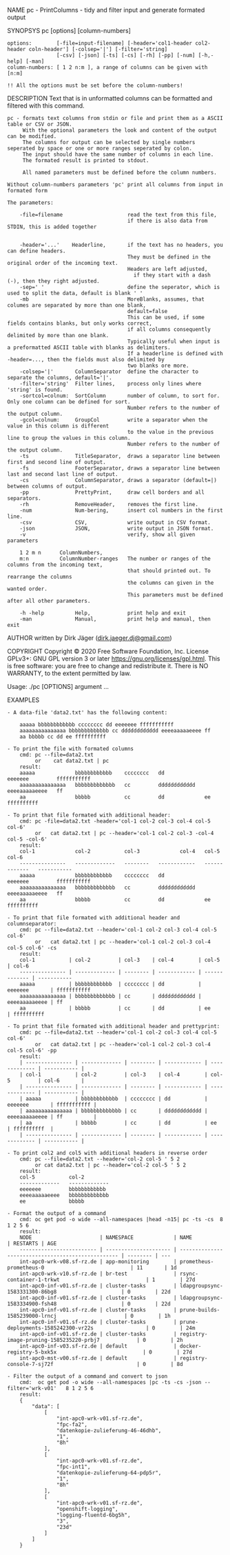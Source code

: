 
NAME
    pc - PrintColumns - tidy and filter input and generate formated output

SYNOPSYS
    pc [options]  [column-numbers]

    options:        [-file=input-filename] [-header='col1-header col2-header coln-header'] [-colsep='|'] [-filter='string]
                    [-csv] [-json] [-ts] [-cs] [-rh] [-pp] [-num] [-h,-help] [-man]
    column-numbers: [ 1 2 n:m ], a range of columns can be given with [n:m]

    !! All the options must be set before the column-numbers!

DESCRIPTION
    Text that is in unformatted columns can be formatted and filtered with this command.

    pc - formats text columns from stdin or file and print them as a ASCII table or CSV or JSON.
         With the optional parameters the look and content of the output can be modified.
         The columns for output can be selected by single numbers seperated by space or one or more ranges seperated by colon.
         The input should have the same number of columns in each line.
         The formated result is printed to stdout.

         All named parameters must be defined before the column numbers.

    Without column-numbers parameters 'pc' print all columns from input in formated form

    The parameters:

        -file=filename                     read the text from this file,
                                           if there is also data from STDIN, this is added together


        -header='...'    Headerline,       if the text has no headers, you can define headers.
                                           They must be defined in the original order of the incoming text.
                                           Headers are left adjusted,
                                             if they start with a dash (-), then they right adjusted.
        -sep=' '                           define the seperator, which is used to split the data, default is blank ' '
        -mb                                MoreBlanks, assumes, that columes are separated by more than one blank,
                                           default=false
                                           This can be used, if some fields contains blanks, but only works correct,
                                           if all columns consequently delimited by more than one blank.
                                           Typically useful when input is a preformatted ASCII table with blanks as delimiters.
                                           If a headerline is defined with -header=..., then the fields must also delimited by
                                           two blanks ore more.
        -colsep='|'       ColumnSeparator  define the character to separate the columns, default='|'.
        -filter='string'  Filter lines,    process only lines where 'string' is found.
        -sortcol=colnum:  SortColumn       number of column, to sort for. Only one column can be defined for sort.
                                           Number refers to the number of the output column.
        -gcol=colnum:     GroupCol         write a separator when the value in this column is different
                                           to the value in the previous line to group the values in this column.
                                           Number refers to the number of the output column.
        -ts               TitleSeparator,  draws a separator line between first and second line of output.
        -fs               FooterSeparator, draws a separator line between last and second last line of output.
        -cs               ColumnSeparator, draws a separator (default=|) between columns of output.
        -pp               PrettyPrint,     draw cell borders and all separators.
        -rh               RemoveHeader,    removes the first line.
        -num              Num-bering,      insert col numbers in the first line.
        -csv              CSV,             write output in CSV format.
        -json             JSON,            write output in JSON format.
        -v                                 verify, show all given parameters

        1 2 m n      ColumnNumbers,
        m:n          ColumnNumber-ranges   The number or ranges of the columns from the incoming text,
                                           that should printed out. To rearrange the columns
                                           the columns can given in the wanted order.
                                           This parameters must be defined after all other parameters.

        -h -help          Help,            print help and exit
        -man              Manual,          print help and manual, then exit

AUTHOR
    written by Dirk Jäger (dirk.jaeger.dj@gmail.com)

COPYRIGHT
    Copyright © 2020 Free Software Foundation, Inc.  License GPLv3+: GNU GPL version 3 or later <https://gnu.org/licenses/gpl.html>.
    This is free software: you are free to change and redistribute it.  There is NO WARRANTY, to the extent permitted by law.
    
Usage: ./pc [OPTIONS] argument ...


EXAMPLES

    - A data-file 'data2.txt' has the following content:

        aaaaa bbbbbbbbbbbb cccccccc dd eeeeeee fffffffffff
        aaaaaaaaaaaaaaa bbbbbbbbbbbbb cc dddddddddddd eeeeaaaaaeeee ff
        aa bbbbb cc dd ee ffffffffff

    - To print the file with formated columns
        cmd: pc --file=data2.txt
             or    cat data2.txt | pc
        result:
        aaaaa             bbbbbbbbbbbb    cccccccc   dd             eeeeeee         fffffffffff
        aaaaaaaaaaaaaaa   bbbbbbbbbbbbb   cc         dddddddddddd   eeeeaaaaaeeee   ff
        aa                bbbbb           cc         dd             ee              ffffffffff

    - To print that file formated with additional header:
        cmd: pc -file=data2.txt -header='col-1 col-2 col-3 col-4 col-5 col-6'
             or   cat data2.txt | pc --header='col-1 col-2 col-3 -col-4 col-5 -col-6'
        result:
        col-1             col-2           col-3             col-4   col-5                 col-6
        ---------------   -------------   --------   ------------   -------------   -----------
        aaaaa             bbbbbbbbbbbb    cccccccc   dd             eeeeeee         fffffffffff
        aaaaaaaaaaaaaaa   bbbbbbbbbbbbb   cc         dddddddddddd   eeeeaaaaaeeee   ff
        aa                bbbbb           cc         dd             ee              ffffffffff

    - To print that file formated with additional header and columnseparator:
        cmd: pc --file=data2.txt --header='col-1 col-2 col-3 col-4 col-5 col-6'
             or   cat data2.txt | pc --header='col-1 col-2 col-3 col-4 col-5 col-6' -cs
        result:
        col-1           | col-2         | col-3    | col-4        | col-5         | col-6
        --------------- | ------------- | -------- | ------------ | ------------- | -----------
        aaaaa           | bbbbbbbbbbbb  | cccccccc | dd           | eeeeeee       | fffffffffff
        aaaaaaaaaaaaaaa | bbbbbbbbbbbbb | cc       | dddddddddddd | eeeeaaaaaeeee | ff
        aa              | bbbbb         | cc       | dd           | ee            | ffffffffff

    - To print that file formated with additional header and prettyprint:
        cmd: pc --file=data2.txt --header='col-1 col-2 col-3 col-4 col-5 col-6'
             or   cat data2.txt | pc --header='col-1 col-2 col-3 col-4 col-5 col-6' -pp
        result:
        | --------------- | ------------- | -------- | ------------ | ------------- | ----------- |
        | col-1           | col-2         | col-3    | col-4        | col-5         | col-6       |
        | --------------- | ------------- | -------- | ------------ | ------------- | ----------- |
        | aaaaa           | bbbbbbbbbbbb  | cccccccc | dd           | eeeeeee       | fffffffffff |
        | aaaaaaaaaaaaaaa | bbbbbbbbbbbbb | cc       | dddddddddddd | eeeeaaaaaeeee | ff          |
        | aa              | bbbbb         | cc       | dd           | ee            | ffffffffff  |
        | --------------- | ------------- | -------- | ------------ | ------------- | ----------- |

    - To print col2 and col5 with additional headers in reverse order
        cmd: pc --file=data2.txt --header='col-2 col-5 ' 5 2
             or cat data2.txt | pc --header='col-2 col-5 ' 5 2
        result:
        col-5           col-2
        -------------   -------------
        eeeeeee         bbbbbbbbbbbb
        eeeeaaaaaeeee   bbbbbbbbbbbbb
        ee              bbbbb

    - Format the output of a command
        cmd: oc get pod -o wide --all-namespaces |head -n15| pc -ts -cs  8 1 2 5 6
        result:
        NODE                      | NAMESPACE             | NAME                                               | RESTARTS | AGE
        ------------------------- | --------------------- | -------------------------------------------------- | -------- | ---
        int-apc0-wrk-v08.sf-rz.de | app-monitoring        | prometheus-prometheus-0                            | 11       | 1d
        int-apc0-wrk-v10.sf-rz.de | br-test               | rsync-container-1-trkwt                            | 1        | 27d
        int-apc0-inf-v01.sf-rz.de | cluster-tasks         | ldapgroupsync-1583331300-86bg8                     | 0        | 22d
        int-apc0-inf-v01.sf-rz.de | cluster-tasks         | ldapgroupsync-1583334900-fsh48                     | 0        | 22d
        int-apc0-inf-v01.sf-rz.de | cluster-tasks         | prune-builds-1585239000-lrncj                      | 0        | 1h
        int-apc0-inf-v01.sf-rz.de | cluster-tasks         | prune-deployments-1585242300-vr22s                 | 0        | 24m
        int-apc0-inf-v01.sf-rz.de | cluster-tasks         | registry-image-pruning-1585235220-prbj7            | 0        | 2h
        int-apc0-inf-v03.sf-rz.de | default               | docker-registry-5-bxk5x                            | 0        | 27d
        int-apc0-mst-v00.sf-rz.de | default               | registry-console-7-sj72f                           | 0        | 8d

    - Filter the output of a command and convert to json
        cmd:  oc get pod -o wide --all-namespaces |pc -ts -cs -json --filter='wrk-v01'   8 1 2 5 6
        result:
        {
            "data": [
                [
                    "int-apc0-wrk-v01.sf-rz.de",
                    "fpc-fa2",
                    "datenkopie-zulieferung-46-46dhb",
                    "1",
                    "8h"
                ],
                [
                    "int-apc0-wrk-v01.sf-rz.de",
                    "fpc-int1",
                    "datenkopie-zulieferung-64-pdp5r",
                    "1",
                    "8h"
                ],
                [
                    "int-apc0-wrk-v01.sf-rz.de",
                    "openshift-logging",
                    "logging-fluentd-6bg5h",
                    "3",
                    "23d"
                ]
            ]
        }
    
